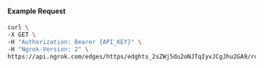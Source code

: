 <!-- Code generated for API Clients. DO NOT EDIT. -->

#### Example Request

```bash
curl \
-X GET \
-H "Authorization: Bearer {API_KEY}" \
-H "Ngrok-Version: 2" \
https://api.ngrok.com/edges/https/edghts_2sZWj5du2oNJTqIyvJCgJhu2GA9/routes/edghtsrt_2sZWj3XXjpklGb542RWgMkKV176/user_agent_filter
```

